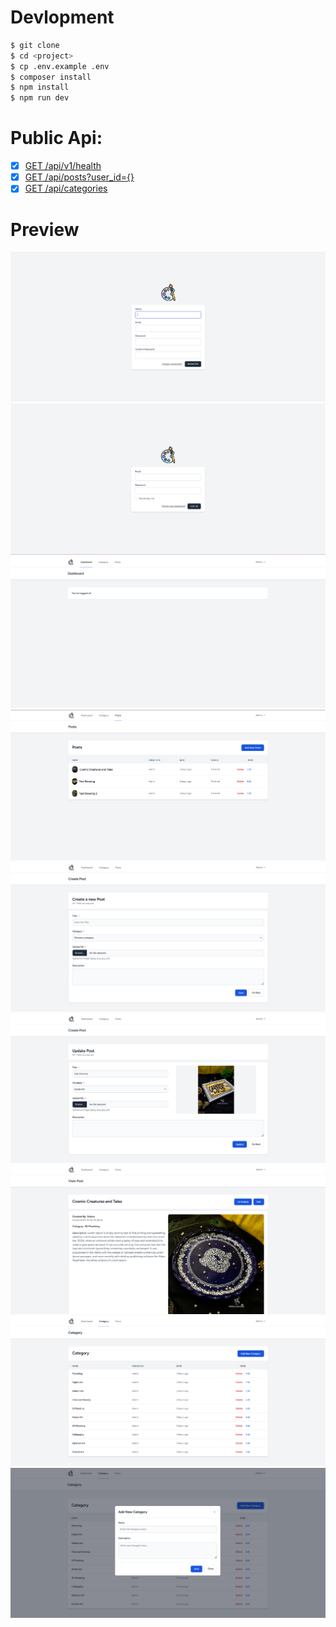 # Devlopment

```bash
$ git clone
$ cd <project>
$ cp .env.example .env
$ composer install
$ npm install
$ npm run dev
```

# Public Api:

-   [x] [GET /api/v1/health](#get-apiv1health)
-   [x] [GET /api/posts?user_id={}](#get-apipostsid)
-   [x] [GET /api/categories](#get-apiposts)

# Preview

<!-- login image -->

![login](images/Screenshot%202024-12-20%20143853.png)
![register](images/Screenshot%202024-12-20%20143910.png)
![home](images/Screenshot%202024-12-20%20143946.png)
![posts](images/Screenshot%202024-12-20%20144032.png)
![post](images/Screenshot%202024-12-20%20144100.png)
![create post](images/Screenshot%202024-12-20%20144116.png)
![view post](images/Screenshot%202024-12-20%20144144.png)
![categories](images/Screenshot%202024-12-20%20144003.png)
![category](images/Screenshot%202024-12-20%20144019.png)
